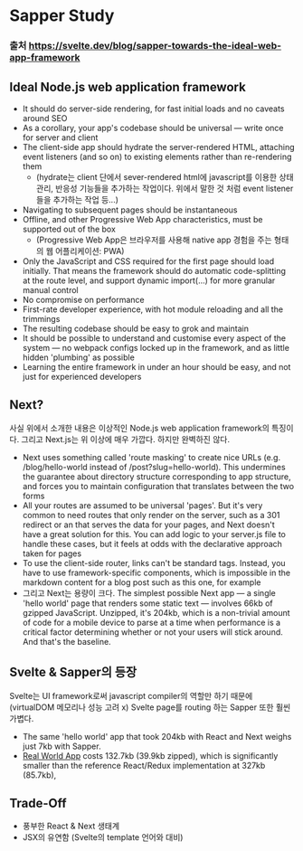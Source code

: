 # Sapper Study

### 출처 https://svelte.dev/blog/sapper-towards-the-ideal-web-app-framework

## Ideal Node.js web application framework

* It should do server-side rendering, for fast initial loads and no caveats around SEO
* As a corollary, your app's codebase should be universal — write once for server and client
* The client-side app should hydrate the server-rendered HTML, attaching event listeners (and so on) to existing elements rather than re-rendering them
  * (hydrate는 client 단에서 sever-rendered html에 javascript를 이용한 상태관리, 반응성 기능들을 추가하는 작업이다. 위에서 말한 것 처럼 event listener들을 추가하는 작업 등...) 
* Navigating to subsequent pages should be instantaneous
* Offline, and other Progressive Web App characteristics, must be supported out of the box
  * (Progressive Web App은 브라우저를 사용해 native app 경험을 주는 형태의 웹 어플리케이션: PWA) 
* Only the JavaScript and CSS required for the first page should load initially. That means the framework should do automatic code-splitting at the route level, and support dynamic import(...) for more granular manual control
* No compromise on performance
* First-rate developer experience, with hot module reloading and all the trimmings
* The resulting codebase should be easy to grok and maintain
* It should be possible to understand and customise every aspect of the system — no webpack configs locked up in the framework, and as little hidden 'plumbing' as possible
* Learning the entire framework in under an hour should be easy, and not just for experienced developers

## Next?

사실 위에서 소개한 내용은 이상적인 Node.js web application framework의 특징이다. 그리고 Next.js는 위 이상에 매우 가깝다. 하지만 완벽하진 않다.

* Next uses something called 'route masking' to create nice URLs (e.g. /blog/hello-world instead of /post?slug=hello-world). This undermines the guarantee about directory structure corresponding to app structure, and forces you to maintain configuration that translates between the two forms
* All your routes are assumed to be universal 'pages'. But it's very common to need routes that only render on the server, such as a 301 redirect or an  that serves the data for your pages, and Next doesn't have a great solution for this. You can add logic to your server.js file to handle these cases, but it feels at odds with the declarative approach taken for pages
* To use the client-side router, links can't be standard <a> tags. Instead, you have to use framework-specific <Link> components, which is impossible in the markdown content for a blog post such as this one, for example
* 그리고 Next는 용량이 크다. The simplest possible Next app — a single 'hello world' page that renders some static text — involves 66kb of gzipped JavaScript. Unzipped, it's 204kb, which is a non-trivial amount of code for a mobile device to parse at a time when performance is a critical factor determining whether or not your users will stick around. And that's the baseline.

## Svelte & Sapper의 등장

Svelte는 UI framework로써 javascript compiler의 역할만 하기 때문에 (virtualDOM 메모리나 성능 고려 x) Svelte page를 routing 하는 Sapper 또한 훨씬 가볍다.

* The same 'hello world' app that took 204kb with React and Next weighs just 7kb with Sapper.
* [Real World App](https://github.com/sveltejs/realworld) costs 132.7kb (39.9kb zipped), which is significantly smaller than the reference React/Redux implementation at 327kb (85.7kb), 

## Trade-Off
 
* 풍부한 React & Next 생태계
* JSX의 유연함 (Svelte의 template 언어와 대비)
